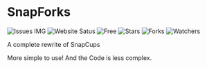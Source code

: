 # SnapForks
![Issues IMG](https://img.shields.io/github/issues/Daniel4-Scratch/SnapForks) ![Website Satus](https://img.shields.io/website?down_color=darkred&down_message=Not%20Active&label=Website&up_color=blue&up_message=Active&url=https%3A%2F%2Fdaniel4-scratch.github.io%2FSnapForks%2F) ![Free](https://img.shields.io/badge/Free%3F-Yep!-green) ![Stars](https://img.shields.io/github/stars/Daniel4-Scratch/SnapForks?color=purple&label=Stars) ![Forks](https://img.shields.io/github/forks/Daniel4-Scratch/SnapForks?color=Red&label=Forks) ![Watchers](https://img.shields.io/github/watchers/Daniel4-Scratch/SnapForks?color=darklime&label=Watchers)

A complete rewrite of SnapCups

More simple to use! And the Code is less complex.
